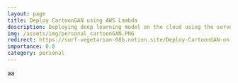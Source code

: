 ```yaml
---
layout: page
title: Deploy CartoonGAN using AWS Lambda
description: Deploying deep learning model on the cloud using the serverless framework with AWS Lambda.
img: /assets/img/personal_cartoonGAN.PNG
redirect: https://surf-vegetarian-68b.notion.site/Deploy-CartoonGAN-on-AWS-Lambda-using-Serverless-framework-001954b69d9c4d78834859fd50e4d1fa
importance: 0.8
category: personal
---
```


aa

